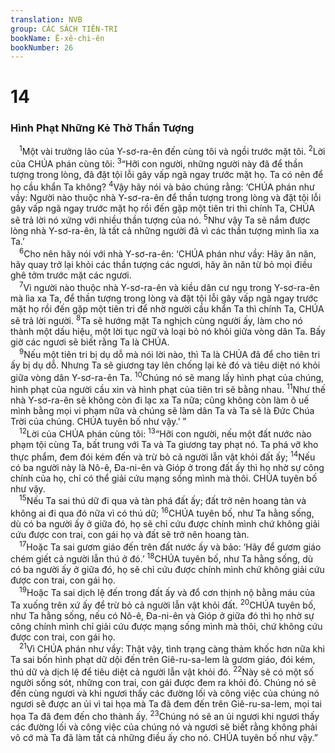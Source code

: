 ```yaml
---
translation: NVB
group: CÁC SÁCH TIÊN-TRI
bookName: Ê-xê-chi-ên 
bookNumber: 26
---
```


<div class="title"><h1>14</h1><h3>Hình Phạt Những Kẻ Thờ Thần Tượng </h3></div>
<span class="verse exe_14_1"> <sup>1</sup>Một vài trưởng lão của Y-sơ-ra-ên đến cùng tôi và ngồi trước mặt tôi. </span>
<span class="verse exe_14_2"><sup>2</sup>Lời của CHÚA phán cùng tôi: </span>
<span class="verse exe_14_3"><sup>3</sup>“Hỡi con người, những người này đã để thần tượng trong lòng, đã đặt tội lỗi gây vấp ngã ngay trước mặt họ. Ta có nên để họ cầu khẩn Ta không? </span>
<span class="verse exe_14_4"><sup>4</sup>Vậy hãy nói và bảo chúng rằng: ‘CHÚA phán như vầy: Người nào thuộc nhà Y-sơ-ra-ên để thần tượng trong lòng và đặt tội lỗi gây vấp ngã ngay trước mặt họ rồi đến gặp một tiên tri thì chính Ta, CHÚA sẽ trả lời nó xứng với nhiều thần tượng của nó. </span>
<span class="verse exe_14_5"><sup>5</sup>Như vậy Ta sẽ nắm được lòng nhà Y-sơ-ra-ên, là tất cả những người đã vì các thần tượng mình lìa xa Ta.’ <br/></span>
<span class="verse exe_14_6"> <sup>6</sup>Cho nên hãy nói với nhà Y-sơ-ra-ên: ‘CHÚA phán như vầy: Hãy ăn năn, hãy quay trở lại khỏi các thần tượng các ngươi, hãy ăn năn từ bỏ mọi điều ghê tởm trước mặt các ngươi. <br/></span>
<span class="verse exe_14_7"> <sup>7</sup>Vì người nào thuộc nhà Y-sơ-ra-ên và kiều dân cư ngụ trong Y-sơ-ra-ên mà lìa xa Ta, để thần tượng trong lòng và đặt tội lỗi gây vấp ngã ngay trước mặt họ rồi đến gặp một tiên tri để nhờ người cầu khẩn Ta thì chính Ta, CHÚA sẽ trả lời người. </span>
<span class="verse exe_14_8"><sup>8</sup>Ta sẽ hướng mặt Ta nghịch cùng người ấy, làm cho nó thành một dấu hiệu, một lời tục ngữ và loại bỏ nó khỏi giữa vòng dân Ta. Bấy giờ các ngươi sẽ biết rằng Ta là CHÚA. <br/></span>
<span class="verse exe_14_9"> <sup>9</sup>Nếu một tiên tri bị dụ dỗ mà nói lời nào, thì Ta là CHÚA đã để cho tiên tri ấy bị dụ dỗ. Nhưng Ta sẽ giương tay lên chống lại kẻ đó và tiêu diệt nó khỏi giữa vòng dân Y-sơ-ra-ên Ta. </span>
<span class="verse exe_14_10"><sup>10</sup>Chúng nó sẽ mang lấy hình phạt của chúng, hình phạt của người cầu xin và hình phạt của tiên tri sẽ bằng nhau. </span>
<span class="verse exe_14_11"><sup>11</sup>Như thế nhà Y-sơ-ra-ên sẽ không còn đi lạc xa Ta nữa; cũng không còn làm ô uế mình bằng mọi vi phạm nữa và chúng sẽ làm dân Ta và Ta sẽ là Đức Chúa Trời của chúng. CHÚA tuyên bố như vậy.’ ” <br/></span>
<span class="verse exe_14_12"> <sup>12</sup>Lời của CHÚA phán cùng tôi: </span>
<span class="verse exe_14_13"><sup>13</sup>“Hỡi con người, nếu một đất nước nào phạm tội cùng Ta, bất trung với Ta và Ta giương tay phạt nó. Ta phá vỡ kho thực phẩm, đem đói kém đến và trừ bỏ cả người lẫn vật khỏi đất ấy; </span>
<span class="verse exe_14_14"><sup>14</sup>Nếu có ba người này là Nô-ê, Đa-ni-ên và Gióp ở trong đất ấy thì họ nhờ sự công chính của họ, chỉ có thể giải cứu mạng sống mình mà thôi. CHÚA tuyên bố như vậy. <br/></span>
<span class="verse exe_14_15"> <sup>15</sup>Nếu Ta sai thú dữ đi qua và tàn phá đất ấy; đất trở nên hoang tàn và không ai đi qua đó nữa vì có thú dữ; </span>
<span class="verse exe_14_16"><sup>16</sup>CHÚA tuyên bố, như Ta hằng sống, dù có ba người ấy ở giữa đó, họ sẽ chỉ cứu được chính mình chứ không giải cứu được con trai, con gái họ và đất sẽ trở nên hoang tàn. <br/></span>
<span class="verse exe_14_17"> <sup>17</sup>Hoặc Ta sai gươm giáo đến trên đất nước ấy và bảo: ‘Hãy để gươm giáo chém giết cả người lẫn thú ở đó.’ </span>
<span class="verse exe_14_18"><sup>18</sup>CHÚA tuyên bố, như Ta hằng sống, dù có ba người ấy ở giữa đó, họ sẽ chỉ cứu được chính mình chứ không giải cứu được con trai, con gái họ. <br/></span>
<span class="verse exe_14_19"> <sup>19</sup>Hoặc Ta sai dịch lệ đến trong đất ấy và đổ cơn thịnh nộ bằng máu của Ta xuống trên xứ ấy để trừ bỏ cả người lẫn vật khỏi đất. </span>
<span class="verse exe_14_20"><sup>20</sup>CHÚA tuyên bố, như Ta hằng sống, nếu có Nô-ê, Đa-ni-ên và Gióp ở giữa đó thì họ nhờ sự công chính mình chỉ giải cứu được mạng sống mình mà thôi, chứ không cứu được con trai, con gái họ. <br/></span>
<span class="verse exe_14_21"> <sup>21</sup>Vì CHÚA phán như vầy: Thật vậy, tình trạng càng thảm khốc hơn nữa khi Ta sai bốn hình phạt dữ dội đến trên Giê-ru-sa-lem là gươm giáo, đói kém, thú dữ và dịch lệ để tiêu diệt cả người lẫn vật khỏi đó. </span>
<span class="verse exe_14_22"><sup>22</sup>Này sẽ có một số người sống sót, những con trai, con gái được đem ra khỏi đó. Chúng nó sẽ đến cùng ngươi và khi ngươi thấy các đường lối và công việc của chúng nó ngươi sẽ được an ủi vì tai họa mà Ta đã đem đến trên Giê-ru-sa-lem, mọi tai họa Ta đã đem đến cho thành ấy. </span>
<span class="verse exe_14_23"><sup>23</sup>Chúng nó sẽ an ủi ngươi khi ngươi thấy các đường lối và công việc của chúng nó và ngươi sẽ biết rằng không phải vô cớ mà Ta đã làm tất cả những điều ấy cho nó. CHÚA tuyên bố như vậy.” <br/></span>
